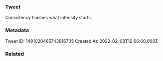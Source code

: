 ### Tweet
Consistency finishes what intensity starts.

### Metadata
Tweet ID: 1491020485743816705
Created At: 2022-02-08T12:06:00.000Z

### Related

